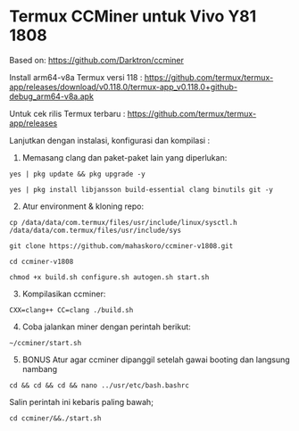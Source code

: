 # Termux CCMiner untuk Vivo Y81 1808

Based on: https://github.com/Darktron/ccminer

Install arm64-v8a Termux versi 118 : https://github.com/termux/termux-app/releases/download/v0.118.0/termux-app_v0.118.0+github-debug_arm64-v8a.apk

Untuk cek rilis Termux terbaru : https://github.com/termux/termux-app/releases

Lanjutkan dengan instalasi, konfigurasi dan kompilasi :

1. Memasang clang dan paket-paket lain yang diperlukan:
```
yes | pkg update && pkg upgrade -y
```
```
yes | pkg install libjansson build-essential clang binutils git -y
```

2. Atur environment & kloning repo:
```
cp /data/data/com.termux/files/usr/include/linux/sysctl.h /data/data/com.termux/files/usr/include/sys
```
```
git clone https://github.com/mahaskoro/ccminer-v1808.git
```
```
cd ccminer-v1808
```
```
chmod +x build.sh configure.sh autogen.sh start.sh
```

3. Kompilasikan ccminer:
```
CXX=clang++ CC=clang ./build.sh
```

4. Coba jalankan miner dengan perintah berikut:
```
~/ccminer/start.sh
```

5. BONUS
   Atur agar ccminer dipanggil setelah gawai booting dan langsung nambang
```
cd && cd && cd && nano ../usr/etc/bash.bashrc
``` 
   Salin perintah ini kebaris paling bawah;
```
cd ccminer/&&./start.sh
``` 
